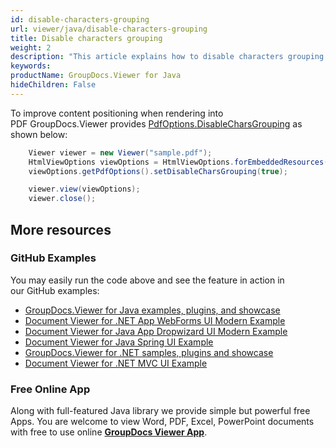 ```yaml
---
id: disable-characters-grouping
url: viewer/java/disable-characters-grouping
title: Disable characters grouping
weight: 2
description: "This article explains how to disable characters grouping when viewing PDF Documents with GroupDocs.Viewer within your Java applications."
keywords: 
productName: GroupDocs.Viewer for Java
hideChildren: False
---
```

To improve content positioning when rendering into PDF GroupDocs.Viewer provides [PdfOptions.DisableCharsGrouping](https://apireference.groupdocs.com/java/viewer/groupdocs.viewer.options/pdfoptions/properties/disablecharsgrouping) as shown below:

```java
    Viewer viewer = new Viewer("sample.pdf");
    HtmlViewOptions viewOptions = HtmlViewOptions.forEmbeddedResources();
    viewOptions.getPdfOptions().setDisableCharsGrouping(true);

    viewer.view(viewOptions);
    viewer.close();
```

## More resources
### GitHub Examples
You may easily run the code above and see the feature in action in our GitHub examples:
*   [GroupDocs.Viewer for Java examples, plugins, and showcase](https://github.com/groupdocs-viewer/GroupDocs.Viewer-for-Java)
*   [Document Viewer for .NET App WebForms UI Modern Example](https://github.com/groupdocs-viewer/GroupDocs.Viewer-for-Java-WebForms)    
*   [Document Viewer for Java App Dropwizard UI Modern Example](https://github.com/groupdocs-viewer/GroupDocs.Viewer-for-Java-Dropwizard)    
*   [Document Viewer for Java Spring UI Example](https://github.com/groupdocs-viewer/GroupDocs.Viewer-for-Java-Spring)
*   [GroupDocs.Viewer for .NET samples, plugins and showcase](https://github.com/groupdocs-viewer/GroupDocs.Viewer-for-.NET)
*   [Document Viewer for .NET MVC UI Example](https://github.com/groupdocs-viewer/GroupDocs.Viewer-for-Java-MVC)     

### Free Online App
Along with full-featured Java library we provide simple but powerful free Apps.
You are welcome to view Word, PDF, Excel, PowerPoint documents with free to use online **[GroupDocs Viewer App](https://products.groupdocs.app/viewer)**.